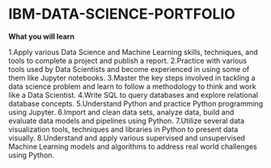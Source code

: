 # IBM-DATA-SCIENCE-PORTFOLIO

**What you will learn**

1.Apply various Data Science and Machine Learning skills, techniques, and tools to complete a project and publish a report.
2.Practice with various tools used by Data Scientists and become experienced in using some of them like Jupyter notebooks.
3.Master the key steps involved in tackling a data science problem and learn to follow a methodology to think and work like a Data Scientist.
4.Write SQL to query databases and explore relational database concepts.
5.Understand Python and practice Python programming using Jupyter.
6.Import and clean data sets, analyze data, build and evaluate data models and pipelines using Python.
7.Utilize several data visualization tools, techniques and libraries in Python to present data visually.
8.Understand and apply various supervised and unsupervised Machine Learning models and algorithms to address real world challenges using Python.
